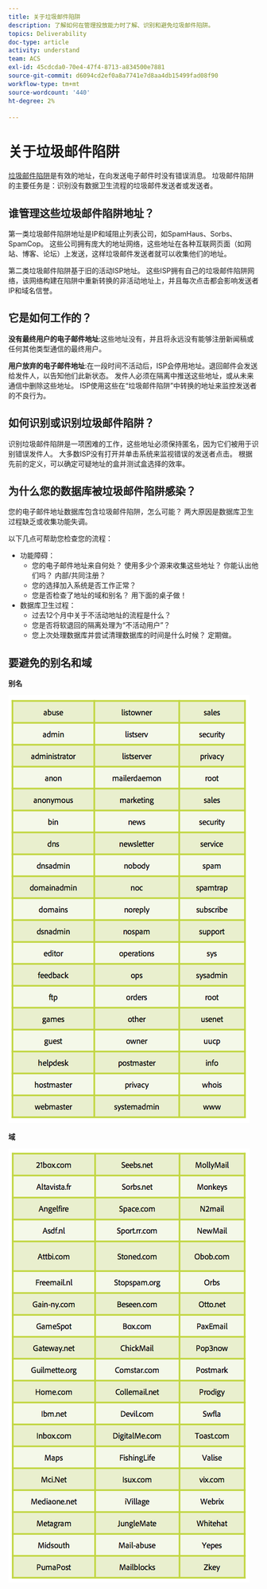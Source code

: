 ```yaml
---
title: 关于垃圾邮件陷阱
description: 了解如何在管理投放能力时了解、识别和避免垃圾邮件陷阱。
topics: Deliverability
doc-type: article
activity: understand
team: ACS
exl-id: 45cdcda0-70e4-47f4-8713-a834500e7881
source-git-commit: d6094cd2ef0a8a7741e7d8aa4db15499fad08f90
workflow-type: tm+mt
source-wordcount: '440'
ht-degree: 2%

---
```


# 关于垃圾邮件陷阱

[垃圾邮件陷阱](/help/metrics/spam-traps.md)是有效的地址，在向发送电子邮件时没有错误消息。 垃圾邮件陷阱的主要任务是：识别没有数据卫生流程的垃圾邮件发送者或发送者。

## 谁管理这些垃圾邮件陷阱地址？

第一类垃圾邮件陷阱地址是IP和域阻止列表公司，如SpamHaus、Sorbs、SpamCop。 这些公司拥有庞大的地址网络，这些地址在各种互联网页面（如网站、博客、论坛）上发送，这样垃圾邮件发送者就可以收集他们的地址。

第二类垃圾邮件陷阱基于旧的活动ISP地址。 这些ISP拥有自己的垃圾邮件陷阱网络，该网络构建在陷阱中重新转换的非活动地址上，并且每次点击都会影响发送者IP和域名信誉。

## 它是如何工作的？

**没有最终用户的电子邮件地址**:这些地址没有，并且将永远没有能够注册新闻稿或任何其他类型通信的最终用户。

**用户放弃的电子邮件地址**:在一段时间不活动后，ISP会停用地址。退回邮件会发送给发件人，以告知他们此新状态。 发件人必须在隔离中推送这些地址，或从未来通信中删除这些地址。 ISP使用这些在“垃圾邮件陷阱”中转换的地址来监控发送者的不良行为。

## 如何识别或识别垃圾邮件陷阱？

识别垃圾邮件陷阱是一项困难的工作，这些地址必须保持匿名，因为它们被用于识别错误发件人。 大多数ISP没有打开并单击系统来监视错误的发送者点击。 根据先前的定义，可以确定可疑地址的盒并测试盒选择的效率。

## 为什么您的数据库被垃圾邮件陷阱感染？

您的电子邮件地址数据库包含垃圾邮件陷阱，怎么可能？ 两大原因是数据库卫生过程缺乏或收集功能失调。

以下几点可帮助您检查您的流程：

* 功能障碍：
   * 您的电子邮件地址来自何处？ 使用多少个源来收集这些地址？ 你能认出他们吗？ 内部/共同注册？
   * 您的选择加入系统是否工作正常？
   * 您是否检查了地址的域和别名？ 用下面的桌子做！
* 数据库卫生过程：
   * 过去12个月中关于不活动地址的流程是什么？
   * 您是否将软退回的隔离处理为“不活动用户”？
   * 您上次处理数据库并尝试清理数据库的时间是什么时候？ 定期做。

## 要避免的别名和域

**别名**

![](../../help/assets/aliases.png)

**域**

![](../../help/assets/domains.png)
